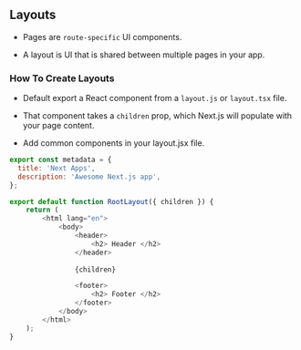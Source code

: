 ## Layouts

- Pages are `route-specific` UI components.

- A layout is UI that is shared between multiple pages in your app.

### How To Create Layouts

- Default export a React component from a `layout.js` or `layout.tsx` file.

- That component takes a `children` prop, which Next.js will populate with your page content.

- Add common components in your layout.jsx file.

```javascript
export const metadata = {
  title: 'Next Apps',
  description: 'Awesome Next.js app',
};

export default function RootLayout({ children }) {
    return (
        <html lang="en">
            <body>
                <header>
                    <h2> Header </h2>
                </header>
                
                {children}

                <footer>
                    <h2> Footer </h2>
                </footer>
            </body>
        </html>
    );
}
```